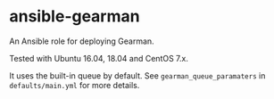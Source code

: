 # ansible-gearman

An Ansible role for deploying Gearman.

Tested with Ubuntu 16.04, 18.04 and CentOS 7.x.

It uses the built-in queue by default. See `gearman_queue_paramaters` in `defaults/main.yml` for more details.
